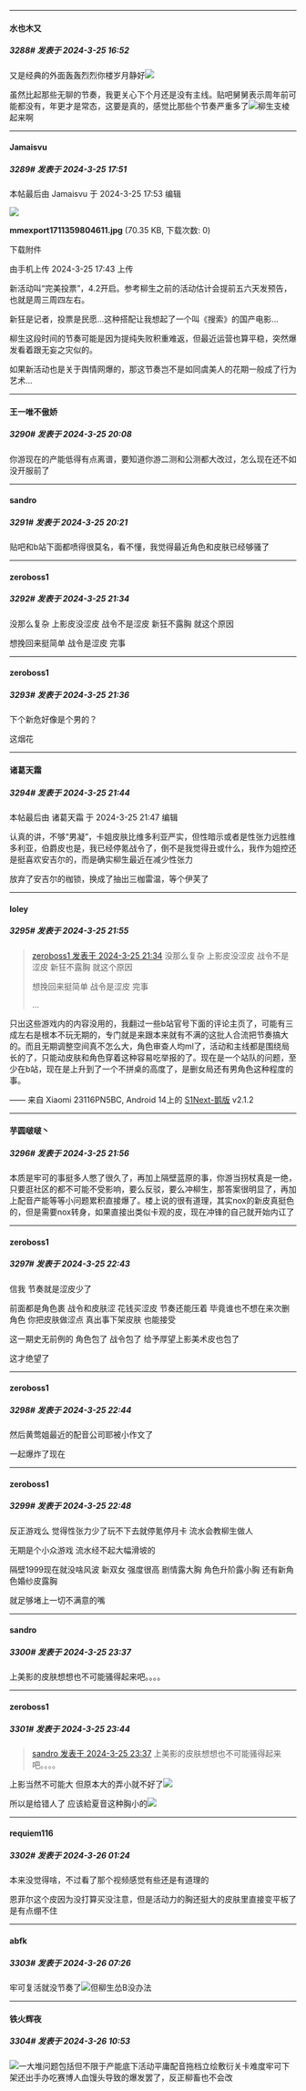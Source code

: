 ﻿
*****

####  水也木又  
##### 3288#       发表于 2024-3-25 16:52

又是经典的外面轰轰烈烈你楼岁月静好<img src="https://static.saraba1st.com/image/smiley/face2017/035.png" referrerpolicy="no-referrer">

虽然比起那些无聊的节奏，我更关心下个月还是没有主线。贴吧舅舅表示周年前可能都没有，年更才是常态，这要是真的，感觉比那些个节奏严重多了<img src="https://static.saraba1st.com/image/smiley/face2017/067.png" referrerpolicy="no-referrer">柳生支棱起来啊


*****

####  Jamaisvu  
##### 3289#       发表于 2024-3-25 17:51

 本帖最后由 Jamaisvu 于 2024-3-25 17:53 编辑 

<img src="https://img.saraba1st.com/forum/202403/25/174329yxqzxkjqoqqjzsoe.jpg" referrerpolicy="no-referrer">

<strong>mmexport1711359804611.jpg</strong> (70.35 KB, 下载次数: 0)

下载附件

由手机上传
2024-3-25 17:43 上传

新活动叫“完美投票”，4.2开启。参考柳生之前的活动估计会提前五六天发预告，也就是周三周四左右。

新狂是记者，投票是民愿...这种搭配让我想起了一个叫《搜索》的国产电影...

柳生这段时间的节奏可能是因为提纯失败积重难返，但最近运营也算平稳，突然爆发看着跟无妄之灾似的。

如果新活动也是关于舆情网爆的，那这节奏岂不是如同虞美人的花期一般成了行为艺术...


*****

####  王一唯不傲娇  
##### 3290#       发表于 2024-3-25 20:08

你游现在的产能低得有点离谱，要知道你游二测和公测都大改过，怎么现在还不如没开服前了


*****

####  sandro  
##### 3291#       发表于 2024-3-25 20:21

贴吧和b站下面都喷得很莫名，看不懂，我觉得最近角色和皮肤已经够骚了


*****

####  zeroboss1  
##### 3292#       发表于 2024-3-25 21:34

没那么复杂 上影皮没涩皮 战令不是涩皮 新狂不露胸 就这个原因

想挽回来挺简单 战令是涩皮 完事

*****

####  zeroboss1  
##### 3293#       发表于 2024-3-25 21:36

下个新危好像是个男的？

这烟花 


*****

####  诸葛天霜  
##### 3294#       发表于 2024-3-25 21:44

 本帖最后由 诸葛天霜 于 2024-3-25 21:47 编辑 

认真的讲，不够“男凝”，卡姐皮肤比维多利亚严实，但性暗示或者是性张力远胜维多利亚，伯爵皮也是，我已经停氪战令了，倒不是我觉得丑或什么，我作为姐控还是挺喜欢安吉尔的，而是确实柳生最近在减少性张力

放弃了安吉尔的枷锁，换成了抽出三枷雷温，等个伊芙了


*****

####  loley  
##### 3295#       发表于 2024-3-25 21:55

<blockquote><a href="httphttps://bbs.saraba1st.com/2b/forum.php?mod=redirect&amp;goto=findpost&amp;pid=64374533&amp;ptid=2064739" target="_blank">zeroboss1 发表于 2024-3-25 21:34</a>
没那么复杂 上影皮没涩皮 战令不是涩皮 新狂不露胸 就这个原因

想挽回来挺简单 战令是涩皮 完事

 ...</blockquote>
只出这些游戏内的内容没用的，我翻过一些b站官号下面的评论主页了，可能有三成左右是根本不玩无期的，专门就是来跟本来就有不满的这批人合流把节奏搞大的。而且无期调整空间真不怎么大，角色审查人均ml了，活动和主线都是围绕局长的了，只能动皮肤和角色穿着这种容易吃举报的了。现在是一个站队的问题，至少在b站，现在是上升到了一个不拼桌的高度了，是删女局还有男角色这种程度的事。

—— 来自 Xiaomi 23116PN5BC, Android 14上的 [S1Next-鹅版](https://github.com/ykrank/S1-Next/releases) v2.1.2

*****

####  芋圆啵啵丶  
##### 3296#       发表于 2024-3-25 21:56

本质是牢可的事挺多人憋了很久了，再加上隔壁蓝原的事，你游当拐杖真是一绝，只要逛社区的都不可能不受影响，要么反驳，要么冲柳生，那答案很明显了，再加上配音产能等等小问题累积直接爆了。楼上说的很有道理，其实nox的新皮真挺色的，但是需要nox转身，如果直接出类似卡观的皮，现在冲锋的自己就开始内讧了


*****

####  zeroboss1  
##### 3297#       发表于 2024-3-25 22:43

信我 节奏就是涩皮少了 

前面都是角色裹 战令和皮肤涩 花钱买涩皮 节奏还能压着 毕竟谁也不想在来次删角色 你把皮肤做涩点 真出事下架皮肤 也能接受

这一期史无前例的 角色包了 战令包了 给予厚望上影美术皮也包了 

这才绝望了  

*****

####  zeroboss1  
##### 3298#       发表于 2024-3-25 22:44

然后黄莺姐最近的配音公司耶被小作文了 

一起爆炸了现在

*****

####  zeroboss1  
##### 3299#       发表于 2024-3-25 22:48

反正游戏么 觉得性张力少了玩不下去就停氪停月卡 流水会教柳生做人 

无期是个小众游戏 流水经不起大幅滑坡的  

隔壁1999现在就没啥风波 新双女 强度很高 剧情露大胸 角色升阶露小胸 还有新角色婚纱皮露胸 

就足够堵上一切不满意的嘴 


*****

####  sandro  
##### 3300#       发表于 2024-3-25 23:37

上美影的皮肤想想也不可能骚得起来吧。。。。


*****

####  zeroboss1  
##### 3301#       发表于 2024-3-25 23:44

<blockquote><a href="httphttps://bbs.saraba1st.com/2b/forum.php?mod=redirect&amp;goto=findpost&amp;pid=64375828&amp;ptid=2064739" target="_blank">sandro 发表于 2024-3-25 23:37</a>
上美影的皮肤想想也不可能骚得起来吧。。。。</blockquote>
上影当然不可能大 但原本大的弄小就不好了<img src="https://static.saraba1st.com/image/smiley/face2017/028.png" referrerpolicy="no-referrer">

所以是给错人了 应该給夏音这种胸小的<img src="https://static.saraba1st.com/image/smiley/face2017/067.png" referrerpolicy="no-referrer">


*****

####  requiem116  
##### 3302#       发表于 2024-3-26 01:24

本来没觉得啥，不过看了那个视频感觉有些还是有道理的

恩菲尔这个皮因为没打算买没注意，但是活动力的胸还挺大的皮肤里直接变平板了是有点绷不住


*****

####  abfk  
##### 3303#       发表于 2024-3-26 07:26

牢可复活就没节奏了<img src="https://static.saraba1st.com/image/smiley/face2017/067.png" referrerpolicy="no-referrer">但柳生怂B没办法


*****

####  铁火辉夜  
##### 3304#       发表于 2024-3-26 10:53

<img src="https://static.saraba1st.com/image/smiley/face2017/067.png" referrerpolicy="no-referrer">一大堆问题包括但不限于产能底下活动平庸配音拖档立绘敷衍关卡难度牢可下架还出手办吃赛博人血馒头导致的爆发罢了，反正柳畜也不会改

